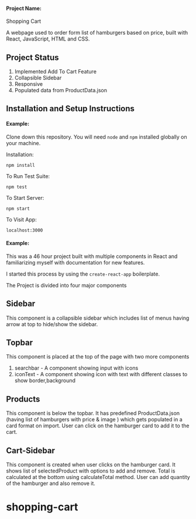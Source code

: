 #### Project Name:

Shopping Cart 

A webpage used to order form list of hamburgers based on price, built with React, JavaScript, HTML and CSS.

## Project Status
1. Implemented Add To Cart Feature
2. Collapsible Sidebar 
3. Responsive
4. Populated data from ProductData.json

## Installation and Setup Instructions

#### Example:  

Clone down this repository. You will need `node` and `npm` installed globally on your machine.  

Installation:

`npm install`  

To Run Test Suite:  

`npm test`  

To Start Server:

`npm start`  

To Visit App:

`localhost:3000`  

#### Example:  

This was a 46 hour project built with multiple components in React and familiarizing myself with documentation for new features.  

I started this process by using the `create-react-app` boilerplate.  

The Project is divided into four major components 

## Sidebar
This component is a collapsible sidebar which includes list of menus having arrow at top to hide/show the sidebar.

## Topbar
This component is placed at the top of the page with two more components 
1. searchbar - A component showing input with icons 
2. iconText - A component showing icon with text with different classes to show border,background

## Products
This component is below the topbar.
It has predefined ProductData.json (having list of hamburgers with price & image ) which gets populated in a card format on import. 
User can click on the hamburger card to add it to the cart.

## Cart-Sidebar
This component is created when user clicks on the hamburger card. 
It shows list of selectedProduct with options to add and remove.
Total is calculated at the bottom using calculateTotal method. 
User can add quantity of the hamburger and also remove it.
# shopping-cart
